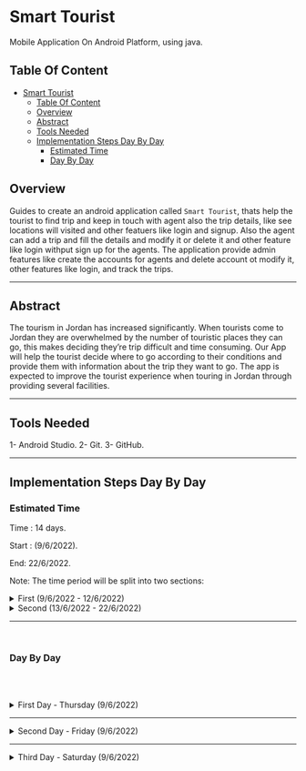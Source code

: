 # Smart Tourist

Mobile Application On Android Platform, using java.  

## Table Of Content

<!-- TOC -->

- [Smart Tourist](#smart-tourist)
    - [Table Of Content](#table-of-content)
    - [Overview](#overview)
    - [Abstract](#abstract)
    - [Tools Needed](#tools-needed)
    - [Implementation Steps Day By Day](#implementation-steps-day-by-day)
        - [Estimated Time](#estimated-time)
        - [Day By Day](#day-by-day)

<!-- /TOC -->

## Overview

Guides to create an android application called `Smart Tourist`, thats help the tourist to find trip and keep in touch with agent also the trip details, like see locations will visited and other featuers like login and signup.
Also the agent can add a trip and fill the details and modify it or delete it and other feature like login withput sign up for the agents. The application provide admin features like create the accounts for agents and delete account ot modify it, other features like login, and track the trips.


---

## Abstract

The tourism in Jordan  has increased significantly. When tourists come to Jordan they are overwhelmed by the number of touristic places they can go, this makes deciding they’re trip difficult and time consuming.
Our App will help the tourist decide where to go according to their conditions and provide them with information about the trip they want to go.
The app is expected to improve the tourist experience when touring in Jordan through providing several facilities.

---


## Tools Needed

1- Android Studio.
2- Git.
3- GitHub.

---

## Implementation Steps Day By Day

### Estimated Time

Time : 14 days.

Start : (9/6/2022).

End: 22/6/2022.

Note: The time period will be split into two sections:

<details>
    <summary>First (9/6/2022 - 12/6/2022)</summary>

    Will design the most screens, Login screen and sign up, homeAgent, homeAdmin, homeTourist,...
    The 40% of work should be submitted at this period

</details>

<details>
    <summary>Second (13/6/2022 - 22/6/2022)</summary>
    
    Will implement and test all functionality.
</details>

---
<br>

### Day By Day

<br><br>

<details>
<summary> First Day - Thursday (9/6/2022)</summary>

Create a repository on github called [`smart-Tourist`](https://github.com/alkhatib99/smart-tourist).

Clone the repo,

```Shell
$ git clone git@github.com:alkhatib99/smart-tourist.git
```

Then change directory into the repo

```Shell
$ cd smart-tourist
```

Create an project inside the directory using android studio.

write scenario, imagine to how will be implemented, [Implementation First Scenario.](./Scenarios/first-scenario.md).

Sketch an prototyping using pen and paper:

- Tourist Prototyping:  
    - ![' '](./assets/wireframe-prototyping-tourist.jpeg).

- Admin & Agent Prototyping:
    - ![' '](./assets/wireframe-prototyping-agent-and-admin.jpeg).
 
 <br>

Start design the user interface and their logc depend on scenario .

- Main Screen:
    - !['MainScreen '](./assets/mainScreen.png)
- Signup Screen
    - !['SignUpScreen '](./assets/signUpScreen.PNG)
- Login Screen
    - !['LoginScreen '](/assets/loginScreen.PNG)

- Connect to firebase.
- Add firebase authentication to app.
- Add check current auth status.

</details>

<hr>

<details>
<summary> Second Day - Friday (9/6/2022)</summary>

- In today we start from writing some logic like:

    - Login And validation using FirebaseAuth and FirebaseUser and FirebaseDatabase.
    - Register Using Firebase.
    - 

- Using firebase our "users"  Database  will have the attributes:
    - username
    - age
    - sex 
    - nationality
    - email
    - password
    - role "tourist", "admin", "agent"

- In Scenario, we said if login successful the next activity depends on roles:
    - if role was "tourist", will go to TouristHomePage.
    - else if was "admin",will go to AdminHomePage
    - else if was "agent", will go to AgentHomePage

so, lets crreate the screens first:

- Create an 3 Activties at first: 
    - Admin Home Activity:
        * !["AdminHome"](./assets/adminHomePage.PNG).
    - Agent Home Activity:
        * !["AgentHome"](./assets/agentHomePage.PNG).
    - Tourist Home Activity:
        * !["Tourist Home"](./assets/touristHomePage.PNG)
</details>

<hr>

<details>
<summary> Third Day - Saturday (9/6/2022)</summary>

- Yesterday we create a basic three activities :
    1. Admin Home Page
    2. Agent Home Page
    3. Tourist Home Page
So, Let's start with the logic of it. All our implementation will be depend on senario, we have a part 2 of the scenario [please see it](./Scenarios/first-scenario.md). 

- After implement some functionality of the screens like navigate, we create a class called `Plan` that have an attribute of the plan, and to make save and edit more easier.

- The plans need to save it in list, and to show the list we need to define an recyclerView. So we use `Firestore.RecyclerView`, thats will help to save the plan object or item to firebase database.

- When we want to use list and recycler view we need to use something called `adapter`, so we create `PlanAdapter` and `PlanRecyclyerView`.

- The add plan page that using by agent to add a new plan, i need the information about the plan and then save it into `firebase.firestore`, so we design the `add plan screen` as below:
    - !["Add Plan Screen"](./assets/addPlanPage.PNG).

- Each plan will have some attributes and some values, how we will show :
    - we using an `CardView`, this Card View will contain the info about plan.
    - !["CarView"](./assets/planDetails.PNG).

- We talk about the `RecyclerView`, and `FirestoreRecyclerView`, we design an activity that contains an `FirestoreRecyclerView`, that contain an items of type `CardView`, using the adapter will control the view and using ciewModel will be easier, see design below:
    - !["FirestoreRecyclerView"](./assets/planRecyclerView.PNG)


</details>
